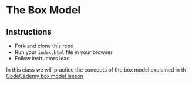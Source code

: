 # The Box Model

## Instructions
- Fork and clone this repo
- Run your `index.html` file in your browser
- Follow instructors lead

In this class we will practice the concepts of the box model explained in th [CodeCademy box model lesson](https://www.codecademy.com/courses/learn-css/lessons/box-model-intro/exercises/box-model-intro)
